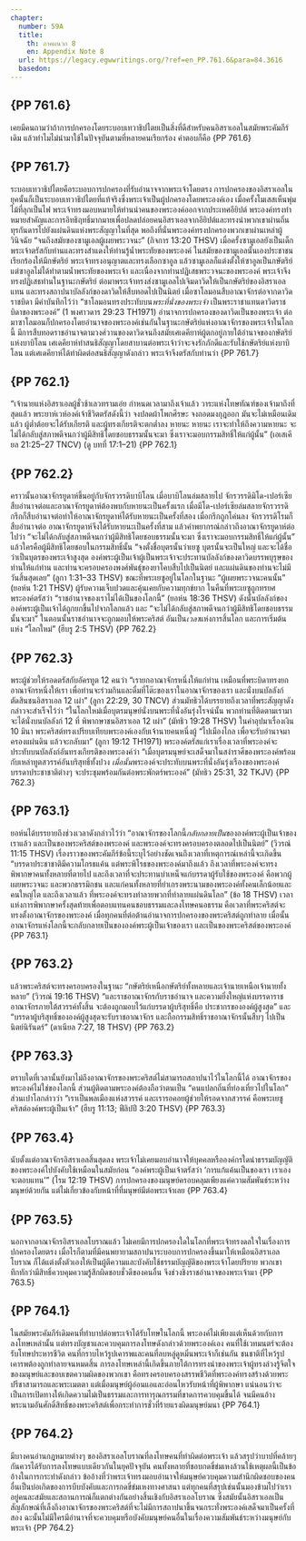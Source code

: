```yaml
---
chapter:
  number: 59A
  title:
    th: ภาคผนวก 8
    en: Appendix Note 8
  url: https://legacy.egwwritings.org/?ref=en_PP.761.6&para=84.3616
  basedon:
---
```


## {PP 761.6}

เคยมีคนถามว่าถ้าการปกครองโดยระบอบเทวาธิปไตยเป็นสิ่งที่ดีสำหรับคนอิสราเอลในสมัยพระคัมภีร์เดิม แล้วทำไมไม่นำมาใช้ในปัจจุบันตามที่หลายคนเรียกร้อง คำตอบก็คือ {PP 761.6}

## {PP 761.7}

ระบอบเทวาธิปไตยคือระบอบการปกครองที่รับอำนาจจากพระเจ้าโดยตรง การปกครองของอิสราเอลในยุคนั้นก็เป็นระบอบเทวาธิปไตยที่แท้จริงซึ่งพระเจ้าเป็นผู้ปกครองโดยพระองค์เอง เมื่อครั้งโมเสสเห็นพุ่มไม้ที่ลุกเป็นไฟ พระเจ้าทรงมอบหมายให้ท่านนำคนของพระองค์ออกจากประเทศอียิปต์ พระองค์ทรงทำหมายสำคัญและการอิทธิฤทธิ์มากมายเพื่อปลดปล่อยคนอิสราเอลจากอียิปต์และทรงนำพวกเขาผ่านถิ่นทุรกันดารไปยังแผ่นดินแห่งพระสัญญาในที่สุด พอถึงที่นั่นพระองค์ทรงปกครองพวกเขาผ่านเหล่าผู้วินิจฉัย “จนถึงสมัยของซามูเอลผู้เผยพระวจนะ” (กิจการ 13:20 THSV) เมื่อครั้งซามูเอลยังเป็นเด็ก พระเจ้าตรัสกับท่านและทรงสำแดงให้ท่านรู้น้ำพระทัยของพระองค์ ในสมัยของซามูเอลนั้นเองประชาชนเรียกร้องให้มีกษัตริย์ พระเจ้าทรงอนุญาตและทรงเลือกซาอูล แล้วซามูเอลก็แต่งตั้งให้ซาอูลเป็นกษัตริย์ แต่ซาอูลไม่ได้ทำตามน้ำพระทัยของพระเจ้า และเนื่องจากท่านปฏิเสธพระวจนะของพระองค์ พระเจ้าจึงทรงปฏิเสธท่านในฐานะกษัตริย์ ต่อมาพระเจ้าทรงส่งซามูเอลไปเจิมดาวิดให้เป็นกษัตริย์ของอิสราเอลแทน และทรงสถาปนาบัลลังก์ของดาวิดให้สืบทอดไปเป็นนิตย์ เมื่อซาโลมอนสืบอาณาจักรต่อจากดาวิดราชบิดา มีคำบันทึกไว้ว่า “ซาโลมอนทรงประทับบน*พระที่นั่งของพระเจ้า* เป็นพระราชาแทนดาวิดราชบิดาของพระองค์” (1 พงศาวดาร 29:23 TH1971) อำนาจการปกครองของดาวิดเป็นของพระเจ้า ต่อมาซาโลมอนก็ปกครองโดยอำนาจของพระองค์เช่นกันในฐานะกษัตริย์แห่งอาณาจักรของพระเจ้าในโลกนี้ มีการสืบทอดราชอำนาจตามวงศ์วานของดาวิดจนถึงสมัยเศเดคียาห์ผู้ตกอยู่ภายใต้อำนาจของกษัตริย์แห่งบาบิโลน เศเดคียาห์ทำสนธิสัญญาโดยสาบานต่อพระเจ้าว่าจะจงรักภักดีและรับใช้กษัตริย์แห่งบาบิโลน แต่เศเดคียาห์ได้ทำผิดต่อสนธิสัญญาดังกล่าว พระเจ้าจึงตรัสกับท่านว่า {PP 761.7}

## {PP 762.1}

“เจ้านายแห่งอิสราเอลผู้ชั่วช้าเลวทรามเอ๋ย กำหนดเวลามาถึงเจ้าแล้ว วาระแห่งโทษทัณฑ์ของเจ้ามาถึงที่สุดแล้ว พระยาห์เวห์องค์เจ้าชีวิตตรัสดังนี้ว่า จงปลดผ้าโพกศีรษะ จงถอดมงกุฎออก มันจะไม่เหมือนเดิมแล้ว ผู้ต่ำต้อยจะได้รับเกียรติ และผู้ทรงเกียรติจะตกต่ำลง หายนะ หายนะ เราจะทำให้ถึงความหายนะ จะไม่ได้กลับสู่สภาพดีจนกว่าผู้มีสิทธิโดยชอบธรรมนั้นจะมา ซึ่งเราจะมอบกรรมสิทธิ์ให้แก่ผู้นั้น” (เอเสเคียล 21:25–27 TNCV) (ดู บทที่ 17:1–21) {PP 762.1}

## {PP 762.2}

คราวนั้นอาณาจักรยูดาห์ขึ้นอยู่กับจักรวรรดิบาบิโลน เมื่อบาบิโลนล่มสลายไป จักรวรรดิมิโด-เปอร์เซียสืบอำนาจต่อและอาณาจักรยูดาห์ต้องพบกับหายนะเป็นครั้งแรก เมื่อมีโด-เปอร์เซียล่มสลายจักรวรรดิกรีกก็สืบอำนาจต่อทำให้อาณาจักรยูดาห์ได้รับหายนะเป็นครั้งที่สอง เมื่อกรีกถูกโค่นลง จักรวรรดิโรมก็สืบอำนาจต่อ อาณาจักรยูดาห์จึงได้รับหายนะเป็นครั้งที่สาม แล้วคำพยากรณ์กล่าวถึงอาณาจักรยูดาห์ต่อไปว่า “จะไม่ได้กลับสู่สภาพดีจนกว่าผู้มีสิทธิโดยชอบธรรมนั้นจะมา ซึ่งเราจะมอบกรรมสิทธิ์ให้แก่ผู้นั้น” แล้วใครคือผู้มีสิทธิโดยชอบในกรรมสิทธิ์นั้น “จงตั้งชื่อบุตรนั้นว่าเยซู บุตรนั้นจะเป็นใหญ่ และจะได้ชื่อว่าเป็นบุตรของพระเจ้าสูงสุด องค์พระผู้เป็นเจ้าผู้เป็นพระเจ้าจะประทานบัลลังก์ของดาวิดบรรพบุรุษของท่านให้แก่ท่าน และท่านจะครอบครองพงศ์พันธุ์ของยาโคบสืบไปเป็นนิตย์ และแผ่นดินของท่านจะไม่มีวันสิ้นสุดเลย” (ลูกา 1:31–33 THSV) ขณะที่พระเยซูอยู่ในโลกในฐานะ “ผู้เผยพระวจนะคนนั้น” (ยอห์น 1:21 THSV) ผู้รับความเจ็บปวดและคุ้นเคยกับความทุกข์ยาก ในคืนที่พระเยซูถูกทรยศ พระองค์ตรัสว่า “ราชอำนาจของเราไม่ได้เป็นของโลกนี้” (ยอห์น 18:36 THSV) ดังนั้นบัลลังก์ขององค์พระผู้เป็นเจ้าได้ถูกยกขึ้นไปจากโลกแล้ว และ “จะไม่ได้กลับสู่สภาพดีจนกว่าผู้มีสิทธิโดยชอบธรรมนั้นจะมา” ในตอนนั้นราชอำนาจจะถูกมอบให้พระคริสต์ อันเป็น*เวลา*แห่งการสิ้นโลก และการเริ่มต้นแห่ง “โลกใหม่” (ฮีบรู 2:5 THSV) {PP 762.2}

## {PP 762.3}

พระผู้ช่วยให้รอดตรัสกับอัครทูต 12 คนว่า “เรายกอาณาจักรหนึ่งให้แก่ท่าน เหมือนที่พระบิดาทรงยกอาณาจักรหนึ่งให้เรา เพื่อท่านจะร่วมกินและดื่มที่โต๊ะของเราในอาณาจักรของเรา และนั่งบนบัลลังก์ตัดสินชนอิสราเอล 12 เผ่า” (ลูกา 22:29, 30 TNCV) ส่วนมัทธิวได้บรรยายถึงเวลาที่พระสัญญาดังกล่าวจะสำเร็จไว้ว่า “ในโลกใหม่เมื่อบุตรมนุษย์นั่งบนพระที่นั่งอันรุ่งโรจน์นั้น พวกท่านที่ติดตามเรามาจะได้นั่งบนบัลลังก์ 12 ที่ พิพากษาชนอิสราเอล 12 เผ่า” (มัทธิว 19:28 THSV) ในคำอุปมาเรื่องเงิน 10 มินา พระคริสต์ทรงเปรียบเทียบพระองค์เองกับเจ้านายคนหนึ่งผู้ “ไปเมืองไกล เพื่อจะรับอำนาจมาครองแผ่นดิน แล้วจะกลับมา” (ลูกา 19:12 TH1971) พระองค์ตรัสแก่เราเรื่องเวลาที่พระองค์จะประทับบนบัลลังก์อันทรงเกียรติ<!--Jeremiah 14:21 TNCV-->ของพระองค์ว่า “เมื่อบุตรมนุษย์จะเสด็จมาในสง่าราศีของพระองค์พร้อมกับเหล่าทูตสวรรค์อันบริสุทธิ์ทั้งปวง *เมื่อนั้น*พระองค์จะประทับบนพระที่นั่งอันรุ่งเรืองของพระองค์ บรรดาประชาชาติต่างๆ จะประชุมพร้อมกันต่อพระพักตร์พระองค์” (มัทธิว 25:31, 32 TKJV) {PP 762.3}

## {PP 763.1}

ยอห์นได้บรรยายถึงช่วงเวลาดังกล่าวไว้ว่า “อาณาจักรของโลกนี้*กลับกลายเป็น*ขององค์พระผู้เป็นเจ้าของเราแล้ว และเป็นของพระคริสต์ของพระองค์ และพระองค์จะทรงครอบครองตลอดไปเป็นนิตย์” (วิวรณ์ 11:15 THSV) เรื่องราวของพระคัมภีร์ข้อนี้ระบุไว้อย่างชัดเจนถึงเวลาที่เหตุการณ์เหล่านี้จะเกิดขึ้น “บรรดาประชาชาติมีความโกรธแค้น แต่พระพิโรธของพระองค์มาถึงแล้ว ถึงเวลาที่พระองค์จะทรงพิพากษาคนทั้งหลายที่ตายไป และถึงเวลาที่จะประทานบำเหน็จแก่บรรดาผู้รับใช้ของพระองค์ คือพวกผู้เผยพระวจนะ และพวกธรรมิกชน และแก่คนทั้งหลายที่ยำเกรงพระนามของพระองค์ทั้งคนเล็กน้อยและคนใหญ่โต และถึงเวลาแล้ว ที่พระองค์จะทรงทำลายพวกที่ทำลายแผ่นดินโลก” (ข้อ 18 THSV) เวลาแห่งการพิพากษาครั้งสุดท้ายเพื่อตอบแทนคนชอบธรรมและลงโทษคนอธรรม คือเวลาที่พระคริสต์จะทรงตั้งอาณาจักรของพระองค์ เมื่อทุกคนที่ต่อต้านอำนาจการปกครองของพระคริสต์ถูกทำลาย เมื่อนั้นอาณาจักรแห่งโลกนี้จะกลับกลายเป็นขององค์พระผู้เป็นเจ้าของเรา และเป็นของพระคริสต์ของพระองค์ {PP 763.1}

## {PP 763.2}

แล้วพระคริสต์จะทรงครอบครองในฐานะ “กษัตริย์เหนือกษัตริย์ทั้งหลายและเจ้านายเหนือเจ้านายทั้งหลาย” (วิวรณ์ 19:16 THSV) “และราชอาณาจักรกับราชอำนาจ และความยิ่งใหญ่แห่งบรรดาราชอาณาจักรภายใต้สวรรค์ทั้งสิ้น จะต้องถูกมอบไว้แก่บรรดาผู้บริสุทธิ์คือ ประชากรขององค์ผู้สูงสุด” และ “บรรดาผู้บริสุทธิ์ขององค์ผู้สูงสุดจะรับราชอาณาจักร และถือกรรมสิทธิ์ราชอาณาจักรนั้นสืบๆ ไปเป็นนิตย์นิรันดร์” (ดาเนียล 7:27, 18 THSV) {PP 763.2}

## {PP 763.3}

ตราบใดที่เวลานั้นยังมาไม่ถึงอาณาจักรของพระคริสต์ไม่สามารถสถาปนาไว้ในโลกนี้ได้ อาณาจักรของพระองค์ไม่ใช่ของโลกนี้ ส่วนผู้ติดตามพระองค์ต้องถือว่าตนเป็น “คนแปลกถิ่นที่ท่องเที่ยวไปในโลก” ส่วนเปาโลกล่าวว่า “เราเป็นพลเมืองแห่งสวรรค์ และเรารอคอยผู้ช่วยให้รอดจากสวรรค์ คือพระเยซูคริสต์องค์พระผู้เป็นเจ้า” (ฮีบรู 11:13; ฟีลิปปี 3:20 THSV) {PP 763.3}

## {PP 763.4}

นับตั้งแต่อาณาจักรอิสราเอลสิ้นสุดลง พระเจ้าไม่เคยมอบอำนาจให้บุคคลหรือองค์กรใดนำธรรมบัญญัติของพระองค์ไปบังคับใช้เหมือนในสมัยก่อน “องค์พระผู้เป็นเจ้าตรัสว่า ‘การแก้แค้นเป็นของเรา เราเองจะตอบแทน’” (โรม 12:19 THSV) การปกครองของมนุษย์ครอบคลุมเพียงแค่ความสัมพันธ์ระหว่างมนุษย์ด้วยกัน แต่ไม่เกี่ยวข้องกับหน้าที่ที่มนุษย์มีต่อพระเจ้าเลย {PP 763.4}

## {PP 763.5}

นอกจากอาณาจักรอิสราเอลโบราณแล้ว ไม่เคยมีการปกครองใดในโลกที่พระเจ้าทรงดลใจในเรื่องการปกครองโดยตรง เมื่อไรก็ตามที่มีคนพยายามสถาปนาระบอบการปกครองขึ้นมาให้เหมือนอิสราเอลโบราณ ก็ได้แต่งตั้งตัวเองให้เป็นผู้ตีความและบังคับใช้ธรรมบัญญัติของพระเจ้าโดยปริยาย พวกเขาทึกทักว่ามีสิทธิ์ควบคุมความรู้สึกผิดชอบชั่วดีของคนอื่น จึงช่วงชิงราชอำนาจของพระเจ้ามา {PP 763.5}

## {PP 764.1}

ในสมัยพระคัมภีร์เดิมคนที่ทำบาปต่อพระเจ้าได้รับโทษในโลกนี้ พระองค์ไม่เพียงแต่เห็นด้วยกับการลงโทษเหล่านั้น แต่ทรงบัญชาและควบคุมการลงโทษดังกล่าวด้วยพระองค์เอง คนที่ใช้เวทมนตร์จะต้องรับโทษประหารชีวิต คนที่กราบไหว้รูปเคารพและคนที่ลบหลู่ดูหมิ่นพระเจ้าก็เช่นกัน ชนชาติที่ไหว้รูปเคารพต้องถูกทำลายจนหมดสิ้น การลงโทษเหล่านี้เกิดขึ้นภายใต้การทรงนำของพระเจ้าผู้ทรงล่วงรู้จิตใจของมนุษย์และขอบเขตความผิดของพวกเขา คือทรงครอบครองสรรพชีวิตที่พระองค์ทรงสร้างด้วยพระปรีชาสามารถและพระเมตตา แต่เมื่อมนุษย์ผู้อ่อนแอและอ่อนไหวรับหน้าที่ผู้พิพากษา แน่นอนว่าจะเป็นการเปิดทางให้เกิดความไม่เป็นธรรมและการทารุณกรรมที่ขาดการควบคุมขึ้นได้ จนมีคนอ้างพระนามอันศักดิ์สิทธิ์ของพระคริสต์เพื่อกระทำการชั่วที่ร้ายแรงผิดมนุษย์มนา {PP 764.1}

## {PP 764.2}

มีบางคนอ่านกฎหมายต่างๆ ของอิสราเอลโบราณที่ลงโทษคนที่ทำผิดต่อพระเจ้า แล้วสรุปว่าบาปที่คล้ายๆ กันควรได้รับการลงโทษแบบเดียวกันในยุคปัจจุบัน คนทั้งหลายที่ชอบกดขี่ข่มเหงล้วนใช้เหตุผลนี้เป็นข้ออ้างในการกระทำดังกล่าว ข้ออ้างที่ว่าพระเจ้าทรงมอบอำนาจให้มนุษย์ควบคุมความสำนึกผิดชอบของคนอื่นเป็นบ่อเกิดของการบีบบังคับและการกดขี่ข่มเหงทางศาสนา แต่ทุกคนที่สรุปเช่นนั้นมองข้ามไปว่าเราอยู่คนละสมัยและสถานการณ์ก็แตกต่างกันอย่างสิ้นเชิงกับอิสราเอลโบราณ ซึ่งสมัยนั้นอิสราเอลเป็นสัญลักษณ์ที่เล็งถึงอาณาจักรของพระคริสต์ที่จะไม่มีการสถาปนาขึ้นจนกระทั่งพระองค์เสด็จมาเป็นครั้งที่สอง ฉะนั้นไม่มีใครมีอำนาจที่จะควบคุมหรือบังคับมนุษย์คนอื่นในเรื่องความสัมพันธ์ระหว่างมนุษย์กับพระเจ้า {PP 764.2}
